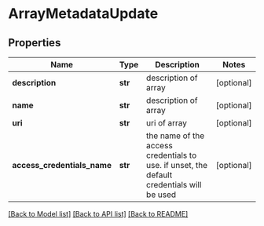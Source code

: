 # ArrayMetadataUpdate

## Properties
Name | Type | Description | Notes
------------ | ------------- | ------------- | -------------
**description** | **str** | description of array | [optional] 
**name** | **str** | description of array | [optional] 
**uri** | **str** | uri of array | [optional] 
**access_credentials_name** | **str** | the name of the access credentials to use. if unset, the default credentials will be used | [optional] 

[[Back to Model list]](../README.md#documentation-for-models) [[Back to API list]](../README.md#documentation-for-api-endpoints) [[Back to README]](../README.md)


